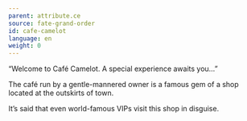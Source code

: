 ```yaml
---
parent: attribute.ce
source: fate-grand-order
id: cafe-camelot
language: en
weight: 0
---
```


“Welcome to Café Camelot.
A special experience awaits you…”

The café run by a gentle-mannered owner is a famous gem of a shop located at the outskirts of town.

It’s said that even world-famous VIPs visit this shop in disguise.
